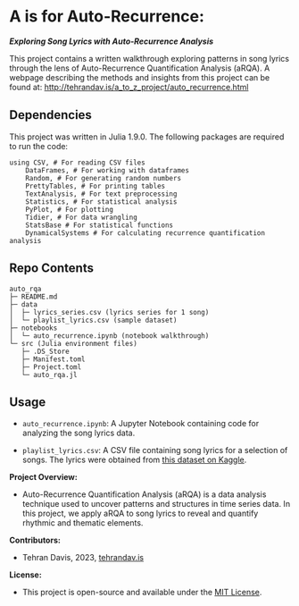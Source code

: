 
# A is for Auto-Recurrence: 
**_Exploring Song Lyrics with Auto-Recurrence Analysis_**

This project contains a written walkthrough exploring patterns in song lyrics through the lens of Auto-Recurrence Quantification Analysis (aRQA). A webpage describing the methods and insights from this project can be found at: http://tehrandav.is/a_to_z_project/auto_recurrence.html

## Dependencies
This project was written in Julia 1.9.0. The following packages are required to run the code:

```
using CSV, # For reading CSV files
    DataFrames, # For working with dataframes
    Random, # For generating random numbers
    PrettyTables, # For printing tables
    TextAnalysis, # For text preprocessing
    Statistics, # For statistical analysis
    PyPlot, # For plotting
    Tidier, # For data wrangling
    StatsBase # For statistical functions
    DynamicalSystems # For calculating recurrence quantification analysis
```      

## Repo Contents
```
auto_rqa
├─ README.md
├─ data
│  ├─ lyrics_series.csv (lyrics series for 1 song)
│  └─ playlist_lyrics.csv (sample dataset)
├─ notebooks
│  └─ auto_recurrence.ipynb (notebook walkthrough)
└─ src (Julia environment files)
   ├─ .DS_Store
   ├─ Manifest.toml
   ├─ Project.toml
   └─ auto_rqa.jl
```


   
   
## Usage

- `auto_recurrence.ipynb`: A Jupyter Notebook containing code for analyzing the song lyrics data.

- `playlist_lyrics.csv`: A CSV file containing song lyrics for a selection of songs. The lyrics were obtained from [this dataset on Kaggle](https://www.kaggle.com/datasets/carlosgdcj/genius-song-lyrics-with-language-information).



**Project Overview:**
- Auto-Recurrence Quantification Analysis (aRQA) is a data analysis technique used to uncover patterns and structures in time series data. In this project, we apply aRQA to song lyrics to reveal and quantify rhythmic and thematic elements.



**Contributors:**
- Tehran Davis, 2023, [tehrandav.is](http://tehrandav.is)

**License:**
- This project is open-source and available under the [MIT License](LICENSE).